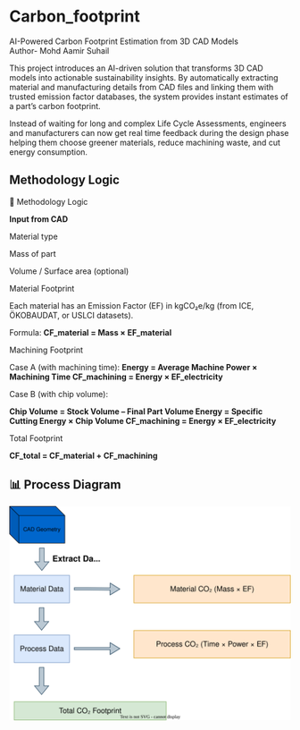 # Carbon_footprint
AI-Powered Carbon Footprint Estimation from 3D CAD Models
<br>
Author- Mohd Aamir Suhail

This project introduces an AI-driven solution that transforms 3D CAD models into actionable sustainability insights. By automatically extracting material and manufacturing details from CAD files and linking them with trusted emission factor databases, the system provides instant estimates of a part’s carbon footprint.

Instead of waiting for long and complex Life Cycle Assessments, engineers and manufacturers can now get real time feedback during the design phase helping them choose greener materials, reduce machining waste, and cut energy consumption.

## Methodology Logic
🔹 Methodology Logic

**Input from CAD**

Material type

Mass of part

Volume / Surface area (optional)

Material Footprint

Each material has an Emission Factor (EF) in kgCO₂e/kg (from ICE, ÖKOBAUDAT, or USLCI datasets).

Formula:
**CF_material = Mass × EF_material**

Machining Footprint

Case A (with machining time):
**Energy = Average Machine Power × Machining Time
CF_machining = Energy × EF_electricity**

Case B (with chip volume):

**Chip Volume = Stock Volume – Final Part Volume
Energy = Specific Cutting Energy × Chip Volume
CF_machining = Energy × EF_electricity**

Total Footprint

**CF_total = CF_material + CF_machining**

## 📊 Process Diagram

![Block Diagram](/demo/Process_diagram.svg)